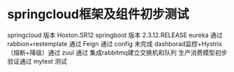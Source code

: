 # springcloud框架及组件初步测试 
springcloud 版本 Hoxton.SR12
springboot 版本 2.3.12.RELEASE
eureka 通过
rabbion+restemplate 通过
Feign 通过
config 未完成
dashborad监控+Hystrix（熔断+降级）通过
zuul 通过
集成rabbitmq建立交换机和队列 生产消费模型初步验证通过
mytest
测试




